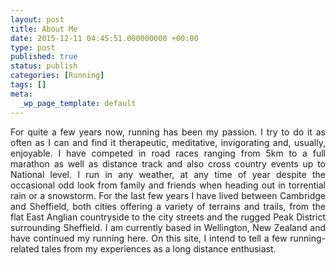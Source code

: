```yaml
---
layout: post
title: About Me
date: 2015-12-11 04:45:51.000000000 +00:00
type: post
published: true
status: publish
categories: [Running]
tags: []
meta:
  _wp_page_template: default
---
```

<p class="western" align="JUSTIFY">For quite a few years now, running has been my passion. I try to do it as often as I can and find it therapeutic, meditative, invigorating and, usually, enjoyable. I have competed in road races ranging from 5km to a full marathon as well as distance track and also cross country events up to National level. I run in any weather, at any time of year despite the occasional odd look from family and friends when heading out in torrential rain or a snowstorm. For the last few years I have lived between Cambridge and Sheffield, both cities offering a variety of terrains and trails, from the flat East Anglian countryside to the city streets and the rugged Peak District surrounding Sheffield. I am currently based in Wellington, New Zealand and have continued my running here. On this site, I intend to tell a few running-related tales from my experiences as a long distance enthusiast.</p>
